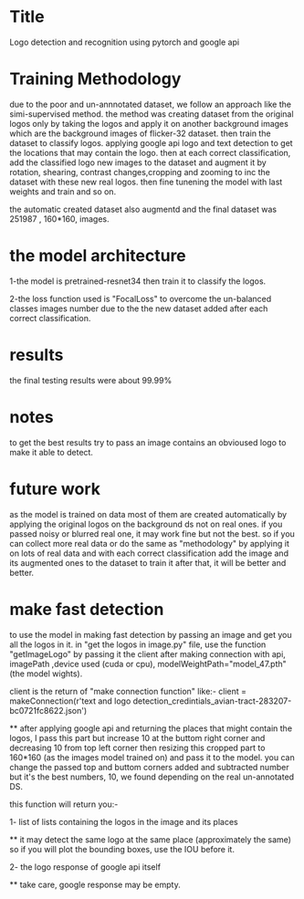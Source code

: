 # Title

Logo detection and recognition using pytorch and google api

# Training Methodology

due to the poor and un-annnotated dataset, we follow an approach like the simi-supervised method. the method was creating dataset from the original logos only by taking the logos and apply it on another background images which are the background images of flicker-32 dataset. then train the dataset to classify logos. applying google api logo and text detection to get the locations that may contain the logo. then at each correct classification, add the classified logo new images to the dataset and augment it by rotation, shearing, contrast changes,cropping and zooming to inc the dataset with these new real logos. then fine tunening the model with last weights and train and so on.

the automatic created dataset also augmentd and the final dataset was 251987 , 160*160, images.

# the model architecture

1-the model is pretrained-resnet34 then train it to classify the logos.

2-the loss function used is "FocalLoss" to overcome the un-balanced classes images number due to the the new dataset added after each correct classification.

# results

the final testing results were about 99.99%

# notes

to get the best results try to pass an image contains an obvioused logo to make it able to detect.

# future work
 
as the model is trained on data most of them are created automatically by applying the original logos on the background ds not on real ones. if you passed noisy or blurred real one, it may work fine but not the best. so if you can collect more real data or do the same as "methodology" by applying it on lots of real data and with each correct classification add the image and its augmented ones to the dataset to train it after that, it will be better and better.

# make fast detection

to use the model in making fast detection by passing an image and get you all the logos in it. in "get the logos in image.py" file, use the function "getImageLogo" by passing it the client after making connection with api, imagePath ,device used (cuda or cpu), modelWeightPath="model_47.pth" (the model wights).

client is the return of "make connection function" like:- 
client = makeConnection(r'text and logo detection_credintials_avian-tract-283207-bc0721fc8622.json')

** after applying google api and returning the places that might contain the logos, I pass this part but increase 10 at the buttom right corner and decreasing 10 from top left corner then resizing this cropped part to 160*160 (as the images model trained on) and pass it to the model. you can change the passed top and buttom corners added and subtracted number but it's the best numbers, 10, we found depending on the real un-annotated DS.

this function will return you:-

1- list of lists containing the logos in the image and its places

** it may detect the same logo at the same place (approximately the same) so if you will plot the bounding boxes, use the IOU before it.

2- the logo response of google api itself

** take care, google response may be empty.